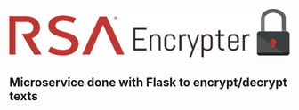 
![alt text](https://github.com/AxelJunes/RSA_Encrypter/blob/master/static/img/logo.png)



## Microservice done with Flask to encrypt/decrypt texts ##
